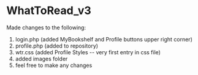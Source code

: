 # WhatToRead_v3
Made changes to the following:
1. login.php (added MyBookshelf and Profile buttons upper right corner)
2. profile.php (added to repository)
3. wtr.css (added Profile Styles -- very first entry in css file)
4. added images folder
5. feel free to make any changes

